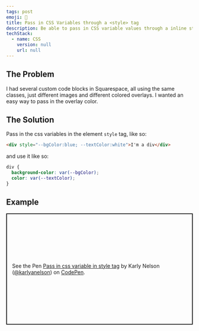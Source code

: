 ```yaml
---
tags: post
emoji: 🎩
title: Pass in CSS Variables through a <style> tag
description: Be able to pass in CSS variable values through a inline style tag on an element. Useful for Squarespace code blocks.
techStack:
  - name: CSS
    version: null
    url: null
---
```


## The Problem

I had several custom code blocks in Squarespace, all using the same classes, just different images and different colored overlays. I wanted an easy way to pass in the overlay color.

## The Solution

Pass in the css variables in the element `style` tag, like so:

```html
<div style="--bgColor:blue; --textColor:white">I'm a div</div>
```

and use it like so:

```css
div {
  background-color: var(--bgColor);
  color: var(--textColor);
}
```

## Example

<p class="codepen" data-height="300" data-default-tab="html,result" data-slug-hash="YzomBxj" data-pen-title="Pass in css variable in style tag" data-user="karlyanelson" style="height: 300px; box-sizing: border-box; display: flex; align-items: center; justify-content: center; border: 2px solid; margin: 1em 0; padding: 1em;">
  <span>See the Pen <a href="https://codepen.io/karlyanelson/pen/YzomBxj">
  Pass in css variable in style tag</a> by Karly Nelson (<a href="https://codepen.io/karlyanelson">@karlyanelson</a>)
  on <a href="https://codepen.io">CodePen</a>.</span>
</p>
<script async src="https://cpwebassets.codepen.io/assets/embed/ei.js"></script>

